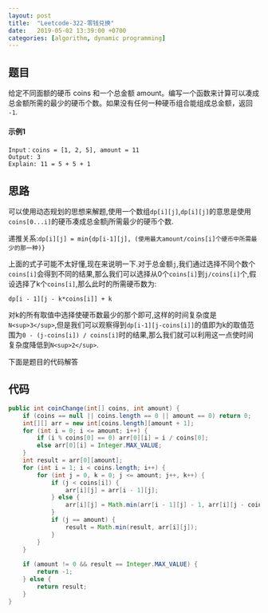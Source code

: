 ```yaml
---
layout: post
title:  "Leetcode-322-零钱兑换"
date:   2019-05-02 13:39:00 +0700
categories: [algorithm, dynamic programming]
---
```


## 题目
给定不同面额的硬币 coins 和一个总金额 amount。编写一个函数来计算可以凑成总金额所需的最少的硬币个数。如果没有任何一种硬币组合能组成总金额，返回 `-1`.

#### 示例1
```
Input：coins = [1, 2, 5], amount = 11
Output: 3
Explain: 11 = 5 + 5 + 1
```

## 思路
可以使用动态规划的思想来解题,使用一个数组`dp[i][j]`,`dp[i][j]`的意思是使用`coins[0...i]`的硬币凑成总金额j所需最少的硬币个数.

递推关系:`dp[i][j] = min{dp[i-1][j], (使用最大amount/coins[i]个硬币中所需最少的那一种)}`

上面的式子可能不太好懂,现在来说明一下.对于总金额`j`,我们通过选择不同个数个`coins[i]`会得到不同的结果,那么我们可以选择从0个`coins[i]`到`j/coins[i]`个,假设选择了k个`coins[i]`,那么此时的所需硬币数为:
```
dp[i - 1][j - k*coins[i]] + k
```
对k的所有取值中选择使硬币数最少的那个即可,这样的时间复杂度是`N<sup>3</sup>`,但是我们可以观察得到`dp[i-1][j-coins[i]]`的值即为k的取值范围为`0 - (j-coins[i]) / coins[i]`时的结果,那么我们就可以利用这一点使时间复杂度降低到`N<sup>2</sup>`.

下面是题目的代码解答

## 代码
```java
public int coinChange(int[] coins, int amount) {
	if (coins == null || coins.length == 0 || amount == 0) return 0;
	int[][] arr = new int[coins.length][amount + 1];
	for (int i = 0; i <= amount; i++) {
		if (i % coins[0] == 0) arr[0][i] = i / coins[0];
		else arr[0][i] = Integer.MAX_VALUE;
	}
	int result = arr[0][amount];
	for (int i = 1; i < coins.length; i++) {
		for (int j = 0, k = 0; j <= amount; j++, k++) {
			if (j < coins[i]) {
				arr[i][j] = arr[i - 1][j];
			} else {
				arr[i][j] = Math.min(arr[i - 1][j] - 1, arr[i][j - coins[i]]) + 1;
			}
			if (j == amount) {
				result = Math.min(result, arr[i][j]);
			}
		}
	}
	
	if (amount != 0 && result == Integer.MAX_VALUE) {
		return -1;
	} else {
		return result;
	}
}
```
